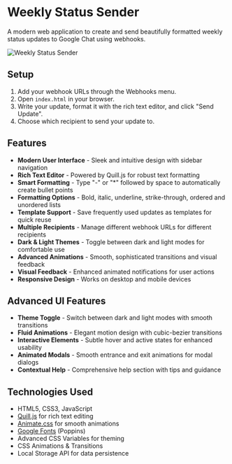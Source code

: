 # Weekly Status Sender

A modern web application to create and send beautifully formatted weekly status updates to Google Chat using webhooks.

![Weekly Status Sender](https://via.placeholder.com/800x450.png?text=Weekly+Status+Sender)

## Setup

1. Add your webhook URLs through the Webhooks menu.
2. Open `index.html` in your browser.
3. Write your update, format it with the rich text editor, and click "Send Update".
4. Choose which recipient to send your update to.

## Features

- **Modern User Interface** - Sleek and intuitive design with sidebar navigation
- **Rich Text Editor** - Powered by Quill.js for robust text formatting
- **Smart Formatting** - Type "-" or "*" followed by space to automatically create bullet points
- **Formatting Options** - Bold, italic, underline, strike-through, ordered and unordered lists
- **Template Support** - Save frequently used updates as templates for quick reuse
- **Multiple Recipients** - Manage different webhook URLs for different recipients
- **Dark & Light Themes** - Toggle between dark and light modes for comfortable use
- **Advanced Animations** - Smooth, sophisticated transitions and visual feedback
- **Visual Feedback** - Enhanced animated notifications for user actions
- **Responsive Design** - Works on desktop and mobile devices

## Advanced UI Features

- **Theme Toggle** - Switch between dark and light modes with smooth transitions
- **Fluid Animations** - Elegant motion design with cubic-bezier transitions
- **Interactive Elements** - Subtle hover and active states for enhanced usability
- **Animated Modals** - Smooth entrance and exit animations for modal dialogs
- **Contextual Help** - Comprehensive help section with tips and guidance

## Technologies Used

- HTML5, CSS3, JavaScript
- [Quill.js](https://quilljs.com/) for rich text editing
- [Animate.css](https://animate.style/) for smooth animations
- [Google Fonts](https://fonts.google.com/) (Poppins)
- Advanced CSS Variables for theming
- CSS Animations & Transitions
- Local Storage API for data persistence
